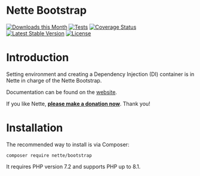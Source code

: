 Nette Bootstrap
===============

[![Downloads this Month](https://img.shields.io/packagist/dm/nette/bootstrap.svg)](https://packagist.org/packages/nette/bootstrap)
[![Tests](https://github.com/nette/bootstrap/workflows/Tests/badge.svg?branch=master)](https://github.com/nette/bootstrap/actions)
[![Coverage Status](https://coveralls.io/repos/github/nette/bootstrap/badge.svg?branch=master)](https://coveralls.io/github/nette/bootstrap?branch=master)
[![Latest Stable Version](https://poser.pugx.org/nette/bootstrap/v/stable)](https://github.com/nette/bootstrap/releases)
[![License](https://img.shields.io/badge/license-New%20BSD-blue.svg)](https://github.com/nette/bootstrap/blob/master/license.md)


Introduction
============

Setting environment and creating a Dependency Injection (DI) container is in Nette in charge of the Nette Bootstrap.

Documentation can be found on the [website](https://doc.nette.org/bootstrap).

If you like Nette, **[please make a donation now](https://nette.org/donate)**. Thank you!


Installation
============

The recommended way to install is via Composer:

```
composer require nette/bootstrap
```

It requires PHP version 7.2 and supports PHP up to 8.1.

